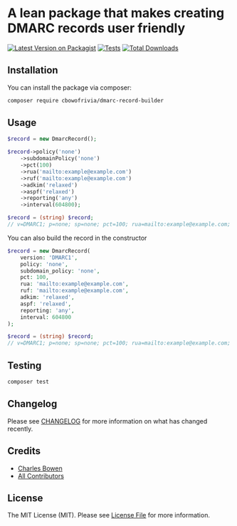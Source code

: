 # A lean package that makes creating DMARC records user friendly

[![Latest Version on Packagist](https://img.shields.io/packagist/v/cbowofrivia/dmarc-record-builder.svg?style=flat-square)](https://packagist.org/packages/cbowofrivia/dmarc-record-builder)
[![Tests](https://github.com/cbowofrivia/dmarc-record-builder/actions/workflows/run-tests.yml/badge.svg?branch=main)](https://github.com/cbowofrivia/dmarc-record-builder/actions/workflows/run-tests.yml)
[![Total Downloads](https://img.shields.io/packagist/dt/cbowofrivia/dmarc-record-builder.svg?style=flat-square)](https://packagist.org/packages/cbowofrivia/dmarc-record-builder)

## Installation

You can install the package via composer:

```bash
composer require cbowofrivia/dmarc-record-builder
```

## Usage

```php
$record = new DmarcRecord();

$record->policy('none')
    ->subdomainPolicy('none')
    ->pct(100)
    ->rua('mailto:example@example.com')
    ->ruf('mailto:example@example.com')
    ->adkim('relaxed')
    ->aspf('relaxed')
    ->reporting('any')
    ->interval(604800);

$record = (string) $record;
// v=DMARC1; p=none; sp=none; pct=100; rua=mailto:example@example.com; ruf=mailto:example@example.com; fo=1; adkim=r; aspf=r; ri=604800;
```

You can also build the record in the constructor

```php
$record = new DmarcRecord(
    version: 'DMARC1',
    policy: 'none',
    subdomain_policy: 'none',
    pct: 100,
    rua: 'mailto:example@example.com',
    ruf: 'mailto:example@example.com',
    adkim: 'relaxed',
    aspf: 'relaxed',
    reporting: 'any',
    interval: 604800
);

$record = (string) $record;
// v=DMARC1; p=none; sp=none; pct=100; rua=mailto:example@example.com; ruf=mailto:example@example.com; fo=1; adkim=r; aspf=r; ri=604800;
```

## Testing

```bash
composer test
```


## Changelog

Please see [CHANGELOG](CHANGELOG.md) for more information on what has changed recently.

## Credits

- [Charles Bowen](https://github.com/cbowofrivia)
- [All Contributors](../../contributors)

## License

The MIT License (MIT). Please see [License File](LICENSE.md) for more information.
